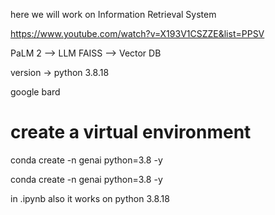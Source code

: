 
here we will work on Information Retrieval System 


https://www.youtube.com/watch?v=X193V1CSZZE&list=PPSV



PaLM 2 --> LLM 
FAISS --> Vector DB 


version -> python 3.8.18 
 
google bard 


# create a virtual environment
conda create -n genai python=3.8 -y

 conda create -n genai python=3.8 -y

in .ipynb also it works on python 3.8.18 



